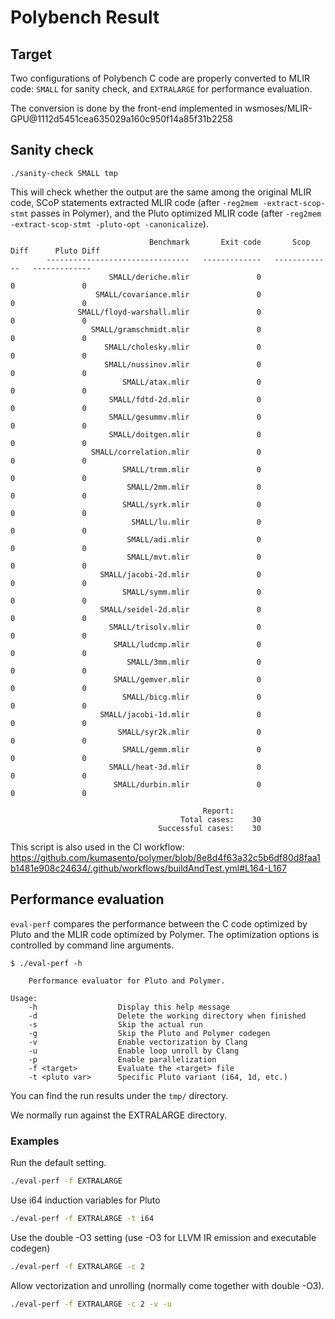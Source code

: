 # Polybench Result

## Target

Two configurations of Polybench C code are properly converted to MLIR code: `SMALL` for sanity check, and `EXTRALARGE` for performance evaluation.

The conversion is done by the front-end implemented in wsmoses/MLIR-GPU@1112d5451cea635029a160c950f14a85f31b2258 

## Sanity check

```shell
./sanity-check SMALL tmp
```

This will check whether the output are the same among the original MLIR code, SCoP statements extracted MLIR code (after `-reg2mem -extract-scop-stmt` passes in Polymer), and the Pluto optimized MLIR code (after `-reg2mem -extract-scop-stmt -pluto-opt -canonicalize`).

```
                               Benchmark       Exit code       Scop Diff      Pluto Diff
        --------------------------------   -------------   -------------   -------------
                      SMALL/deriche.mlir               0               0               0
                   SMALL/covariance.mlir               0               0               0
               SMALL/floyd-warshall.mlir               0               0               0
                  SMALL/gramschmidt.mlir               0               0               0
                     SMALL/cholesky.mlir               0               0               0
                     SMALL/nussinov.mlir               0               0               0
                         SMALL/atax.mlir               0               0               0
                      SMALL/fdtd-2d.mlir               0               0               0
                      SMALL/gesummv.mlir               0               0               0
                      SMALL/doitgen.mlir               0               0               0
                  SMALL/correlation.mlir               0               0               0
                         SMALL/trmm.mlir               0               0               0
                          SMALL/2mm.mlir               0               0               0
                         SMALL/syrk.mlir               0               0               0
                           SMALL/lu.mlir               0               0               0
                          SMALL/adi.mlir               0               0               0
                          SMALL/mvt.mlir               0               0               0
                    SMALL/jacobi-2d.mlir               0               0               0
                         SMALL/symm.mlir               0               0               0
                    SMALL/seidel-2d.mlir               0               0               0
                      SMALL/trisolv.mlir               0               0               0
                       SMALL/ludcmp.mlir               0               0               0
                          SMALL/3mm.mlir               0               0               0
                       SMALL/gemver.mlir               0               0               0
                         SMALL/bicg.mlir               0               0               0
                    SMALL/jacobi-1d.mlir               0               0               0
                        SMALL/syr2k.mlir               0               0               0
                         SMALL/gemm.mlir               0               0               0
                      SMALL/heat-3d.mlir               0               0               0
                       SMALL/durbin.mlir               0               0               0

                                           Report:
                                      Total cases:    30
                                 Successful cases:    30
```

This script is also used in the CI workflow: https://github.com/kumasento/polymer/blob/8e8d4f63a32c5b6df80d8faa1b1481e908c24634/.github/workflows/buildAndTest.yml#L164-L167

## Performance evaluation

`eval-perf` compares the performance between the C code optimized by Pluto and the MLIR code optimized by Polymer. The optimization options is controlled by command line arguments.

```
$ ./eval-perf -h

    Performance evaluator for Pluto and Polymer.

Usage: 
    -h                  Display this help message
    -d                  Delete the working directory when finished
    -s                  Skip the actual run
    -g                  Skip the Pluto and Polymer codegen
    -v                  Enable vectorization by Clang
    -u                  Enable loop unroll by Clang
    -p                  Enable parallelization
    -f <target>         Evaluate the <target> file
    -t <pluto var>      Specific Pluto variant (i64, 1d, etc.)
```

You can find the run results under the `tmp/` directory.

We normally run against the EXTRALARGE directory.

### Examples

Run the default setting.

```sh
./eval-perf -f EXTRALARGE 
```

Use i64 induction variables for Pluto

```sh
./eval-perf -f EXTRALARGE -t i64
```

Use the double -O3 setting (use -O3 for LLVM IR emission and executable codegen)

```sh
./eval-perf -f EXTRALARGE -c 2
```

Allow vectorization and unrolling (normally come together with double -O3).

```sh
./eval-perf -f EXTRALARGE -c 2 -v -u
```
